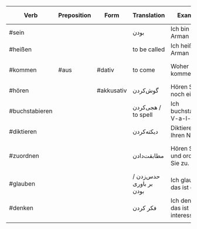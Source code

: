 
| Verb           | Preposition | Form       | Translation             | Example                         | Example Translation                | Tags      |
| -------------- | ----------- | ---------- | ----------------------- | ------------------------------- | ---------------------------------- | --------- |
| #sein          |             |            | بودن                    | Ich bin Arman                   | I'm Arman                          | #معرفی    |
| #heißen        |             |            | to be called            | Ich heiße Arman                 | I'm called Arman.                  | #معرفی    |
| #kommen        | #aus        | #dativ     | to come                 | Woher kommen Sie?               | Where do you come from?            | #معرفی    |
| #hören         |             | #akkusativ | گوش‌کردن                | Hören Sie noch einmal.          | یک بار دیگه گوش کنید.              |           |
| #buchstabieren |             |            | هجی‌کردن / to spell     | Ich buchstabiere: V-a-l-...     | من هجی میکنم                       | #معرفی    |
| #diktieren     |             |            | دیکته‌کردن              | Diktieren Sie Ihren Namen.      | اسامی‌تون رو بنویسید.              | #نوشتن    |
| #zuordnen      |             |            | مطابقت‌دادن             | Hören Sie und ordnen Sie zu.    | گوش کنید و (موارد را) مطابقت دهید. | #جداشدنی  |
| #glauben       |             |            | حدس‌زدن / بر باوری بودن | Ich glaube, das ist ein P.      | من حدس میزنم اون یک پی هست.        | #اظهارنظر |
| #denken        |             |            | فکر کردن                | Ich denke, das ist interessant. | من فکر میکنم اون جذابه.            | #اظهارنظر |
|                |             |            |                         |                                 |                                    |           |
